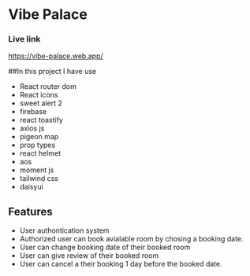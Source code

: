 # Vibe Palace

### Live link
https://vibe-palace.web.app/

##In this project I have use  
- React router dom
- React icons
- sweet alert 2
- firebase
- react toastify
- axios js
- pigeon map
- prop types
- react helmet
- aos 
- moment js
- tailwind css
- daisyui

## Features

- User authontication system
- Authorized user can book avialable room by chosing a booking date.
- User can change booking date of their booked room
- User can give review of their booked room
- User can cancel a their booking 1 day before the booked date.



